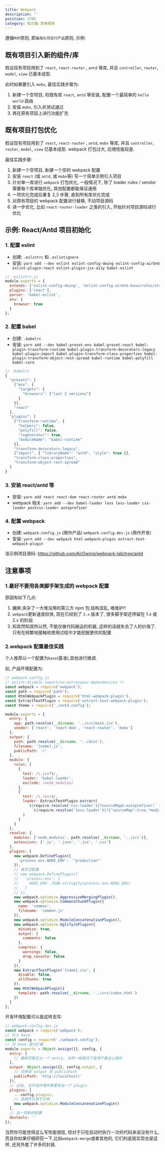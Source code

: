 ```yaml
---
title: Webpack
description: ''
position: 1705
category: 知识篇-常用框架
---
```


遵循`MVP`原则, 即`最简化可实行产品`原则, 示例:

## 既有项目引入新的组件/库

假设现有项目用到了 `react`, `react-router` , `antd` 等库, 并且 `controller`, `router`, `model`, `view` 已基本成型.

此时如果要引入 `mobx`, 最佳实践步骤为:

1. 新建一个空项目, 将既有库 `react`, `antd` 等安装, 配置一个最简单的 `hello world` 路由
2. 安装 `mobx`, 引入并测试通过
3. 再在原有项目上进行功能扩充

## 既有项目打包优化

假设现有项目用到了 `react`, `react-router` , `antd`, `mobx` 等库, 并且 `controller`, `router`, `model`, `view` 已基本成型. webpack 打包过大, 应用性能较差.

最佳实践步骤:

1. 新建一个空项目, 新建一个空的 webpack 配置
2. 安装 `react` (或 `antd`, 或 `mobx`等) 写一个简单示例引入项目
3. 针对单一库进行 `webpack` 打包优化, 一般情况下, 除了 loader rules / vendor 需要每个库单独优化, 其他配置都能保证通用
4. 一项优化完成后重复 2,3 步骤, 直到所有库优化完成
5. 对原有项目的 webpack 配置进行替换, 不动项目源码
6. 进一步优化, 比如 `react-router-loader` 之类的引入, 开始针对项目源码进行优化

<adsbygoogle></adsbygoogle>

## 示例: React/Antd 项目初始化

### 1. 配置 eslint

- 创建: `.eslintrc` 和 `.eslintignore`
- 安装: `yarn add --dev eslint eslint-config-dwing eslint-config-airbnb eslint-plugin-react eslint-plugin-jsx-a11y babel-eslint`

```js
// .eslintrc.js
module.exports = {
  extends: ['eslint-config-dwing', 'eslint-config-airbnb-base/rules/strict', 'eslint-config-airbnb/rules/react'].map(require.resolve),
  plugins: ['react'],
  parser: 'babel-eslint',
  env: {
    browser: true
  }
};
```

### 2. 配置 babel

- 创建: `.babelrc`
- 安装: `yarn add --dev babel-preset-env babel-preset-react babel-plugin-transform-runtime babel-plugin-transform-decorators-legacy babel-plugin-import babel-plugin-transform-class-properties babel-plugin-transform-object-rest-spread babel-runtime babel-polyfill babel-core`

```js
// .babelrc
{
  "presets": [
    ["env", {
      "targets": {
        "browsers": ["last 2 versions"]
      }
    }],
    "react"
  ],
  "plugins": [
    ["transform-runtime", {
      "helpers": false,
      "polyfill": false,
      "regenerator": true,
      "moduleName": "babel-runtime"
    }],
    "transform-decorators-legacy",
    ["import", { "libraryName": "antd", "style": true }],
    "transform-class-properties",
    "transform-object-rest-spread"
  ]
}
```

### 3. 安装 react/antd 等

- 安装: `yarn add react react-dom react-router antd mobx`
- webpack 相关: `yarn add --dev babel-loader less less-loader css-loader postcss-loader autoprefixer`

### 4. 配置 webpack

- 创建: `webpack.config.js` (用作产品) `webpack.config.dev.js` (用作开发)
- 安装: `yarn add --dev webpack html-webpack-plugin extract-text-webpack-plugin`

该示例项目源码: <https://github.com/AirDwing/webpack-lab/tree/antd>

## 注意事项

### 1.最好不要用各类脚手架生成的 webpack 配置

原因有如下几点:

1. 臃肿,夹杂了一大堆没用的第三方 npm 包,结构混乱, 难维护!!
2. `webpack`更新速度较快, 现在已经到了 `3.x` 版本了, 很多脚手架还停留在 1.x 或 2.x 的阶段
3. 知其然知其所以然, 不能仅做代码搬运的机器, 这样的话就失去了人的价值了. 只有在频繁地接触和使用过程中才能挖掘更优的配置

### 2.webpack 配置最佳实践

个人推荐以一个配置为`base`(基准),其他进行微调.

如, 产品环境配置为:

```js
// webpack.config.js
/* eslint-disable import/no-extraneous-dependencies */
const webpack = require('webpack');
const path = require('path');
const HtmlWebpackPlugin = require('html-webpack-plugin');
const ExtractTextPlugin = require('extract-text-webpack-plugin');
const theme = require('./antd.config');

module.exports = {
  entry: {
    app: path.resolve(__dirname, '../src/main.jsx'),
    vendor: ['react', 'react-dom', 'react-router', 'mobx']
  },
  output: {
    path: path.resolve(__dirname, '../dist'),
    filename: '[name].js',
    publicPath: '/'
  },
  module: {
    rules: [
      {
        test: /\.jsx?$/,
        loader: 'babel-loader',
        exclude: /node_modules/
      },
      {
        test: /\.less$/,
        loader: ExtractTextPlugin.extract(
          `${require.resolve('css-loader')}?sourceMap&-autoprefixer!` +
            `${require.resolve('less-loader')}?{"sourceMap":true,"modifyVars":${JSON.stringify(theme)}}`
        )
      }
    ]
  },
  resolve: {
    modules: ['node_modules', path.resolve(__dirname, '../src')],
    extensions: ['.js', '.json', '.jsx', '.css']
  },
  plugins: [
    new webpack.DefinePlugin({
      'process.env.NODE_ENV': '"production"'
    }),
    // 或灵活配置
    // new webpack.DefinePlugin({
    //   'process.env': {
    //     NODE_ENV: JSON.stringify(process.env.NODE_ENV)
    //   }
    // }),
    new webpack.optimize.AggressiveMergingPlugin(),
    new webpack.optimize.CommonsChunkPlugin({
      name: 'common',
      filename: 'common.js'
    }),
    new webpack.optimize.ModuleConcatenationPlugin(),
    new webpack.optimize.UglifyJsPlugin({
      minimize: true,
      output: {
        comments: false
      },
      compress: {
        warnings: false,
        drop_console: false
      }
    }),
    new ExtractTextPlugin('[name].css', {
      disable: false,
      allChunks: true
    }),
    new HtmlWebpackPlugin({
      template: path.resolve(__dirname, '../src/index.html')
    })
  ]
};
```

开发环境配置可以是这样去写:

```js
// webpack.config.dev.js
const webpack = require('webpack');
// 引入 base
const config = require('./webpack.config');
// 对 base 进行扩展
module.exports = Object.assign({}, config, {
  entry: [
    // 重新完整定义一个 entry, 当然一般情况下是用不着这么做的
  ],
  output: Object.assign({}, config.output, {
    // 仅修改 output 的 publicPath
    publicPath: 'http://localhost/'
  }),
  // 比如, 在开发环境中需要多加一个 plugin
  plugins: [
    ...config.plugins,
    // 该插件仅用于示例
    new webpack.optimize.ModuleConcatenationPlugin()
  ],
  // 加一项新的配置
  devtools: ''
});
```

当然你可能觉得这么写性能很低, 但对于只在启动时执行一次的代码来说没有什么, 而且你如果仔细研究一下,比如`webpack-merge`或者其他的, 它们的底层实现也是这样, 还另外套了许多的封装.
